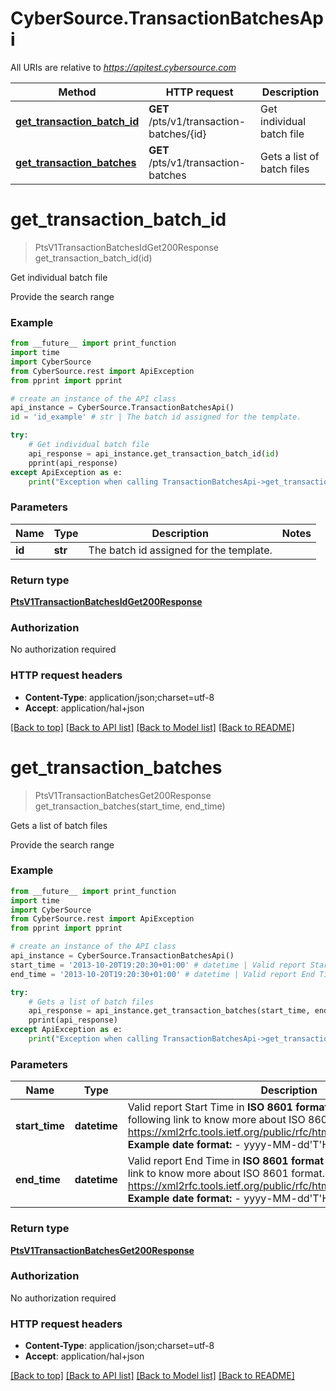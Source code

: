 # CyberSource.TransactionBatchesApi

All URIs are relative to *https://apitest.cybersource.com*

Method | HTTP request | Description
------------- | ------------- | -------------
[**get_transaction_batch_id**](TransactionBatchesApi.md#get_transaction_batch_id) | **GET** /pts/v1/transaction-batches/{id} | Get individual batch file
[**get_transaction_batches**](TransactionBatchesApi.md#get_transaction_batches) | **GET** /pts/v1/transaction-batches | Gets a list of batch files


# **get_transaction_batch_id**
> PtsV1TransactionBatchesIdGet200Response get_transaction_batch_id(id)

Get individual batch file

Provide the search range

### Example 
```python
from __future__ import print_function
import time
import CyberSource
from CyberSource.rest import ApiException
from pprint import pprint

# create an instance of the API class
api_instance = CyberSource.TransactionBatchesApi()
id = 'id_example' # str | The batch id assigned for the template.

try: 
    # Get individual batch file
    api_response = api_instance.get_transaction_batch_id(id)
    pprint(api_response)
except ApiException as e:
    print("Exception when calling TransactionBatchesApi->get_transaction_batch_id: %s\n" % e)
```

### Parameters

Name | Type | Description  | Notes
------------- | ------------- | ------------- | -------------
 **id** | **str**| The batch id assigned for the template. | 

### Return type

[**PtsV1TransactionBatchesIdGet200Response**](PtsV1TransactionBatchesIdGet200Response.md)

### Authorization

No authorization required

### HTTP request headers

 - **Content-Type**: application/json;charset=utf-8
 - **Accept**: application/hal+json

[[Back to top]](#) [[Back to API list]](../README.md#documentation-for-api-endpoints) [[Back to Model list]](../README.md#documentation-for-models) [[Back to README]](../README.md)

# **get_transaction_batches**
> PtsV1TransactionBatchesGet200Response get_transaction_batches(start_time, end_time)

Gets a list of batch files

Provide the search range

### Example 
```python
from __future__ import print_function
import time
import CyberSource
from CyberSource.rest import ApiException
from pprint import pprint

# create an instance of the API class
api_instance = CyberSource.TransactionBatchesApi()
start_time = '2013-10-20T19:20:30+01:00' # datetime | Valid report Start Time in **ISO 8601 format** Please refer the following link to know more about ISO 8601 format. - https://xml2rfc.tools.ietf.org/public/rfc/html/rfc3339.html#anchor14   **Example date format:**   - yyyy-MM-dd'T'HH:mm:ss.SSSZZ 
end_time = '2013-10-20T19:20:30+01:00' # datetime | Valid report End Time in **ISO 8601 format** Please refer the following link to know more about ISO 8601 format. - https://xml2rfc.tools.ietf.org/public/rfc/html/rfc3339.html#anchor14   **Example date format:**   - yyyy-MM-dd'T'HH:mm:ss.SSSZZ 

try: 
    # Gets a list of batch files
    api_response = api_instance.get_transaction_batches(start_time, end_time)
    pprint(api_response)
except ApiException as e:
    print("Exception when calling TransactionBatchesApi->get_transaction_batches: %s\n" % e)
```

### Parameters

Name | Type | Description  | Notes
------------- | ------------- | ------------- | -------------
 **start_time** | **datetime**| Valid report Start Time in **ISO 8601 format** Please refer the following link to know more about ISO 8601 format. - https://xml2rfc.tools.ietf.org/public/rfc/html/rfc3339.html#anchor14   **Example date format:**   - yyyy-MM-dd&#39;T&#39;HH:mm:ss.SSSZZ  | 
 **end_time** | **datetime**| Valid report End Time in **ISO 8601 format** Please refer the following link to know more about ISO 8601 format. - https://xml2rfc.tools.ietf.org/public/rfc/html/rfc3339.html#anchor14   **Example date format:**   - yyyy-MM-dd&#39;T&#39;HH:mm:ss.SSSZZ  | 

### Return type

[**PtsV1TransactionBatchesGet200Response**](PtsV1TransactionBatchesGet200Response.md)

### Authorization

No authorization required

### HTTP request headers

 - **Content-Type**: application/json;charset=utf-8
 - **Accept**: application/hal+json

[[Back to top]](#) [[Back to API list]](../README.md#documentation-for-api-endpoints) [[Back to Model list]](../README.md#documentation-for-models) [[Back to README]](../README.md)

